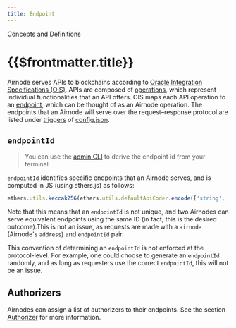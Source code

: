 ```yaml
---
title: Endpoint
---
```

<TitleSpan>Concepts and Definitions</TitleSpan>
# {{$frontmatter.title}}

<TocHeader />
<TOC class="table-of-contents" :include-level="[2,3]" />

Airnode serves APIs to blockchains according to [Oracle Integration Specifications (OIS)](../../specifications/ois.md). APIs are composed of [operations](../../specifications/ois.md#_4-4-paths), which represent individual functionalities that an API offers. OIS maps each API operation to an [endpoint](../../specifications/ois.md#_5-endpoints), which can be thought of as an Airnode operation. The endpoints that an Airnode will serve over the request–response protocol are listed under [triggers](../../deployment-files/config-json.md#triggers) of [config.json](../../deployment-files/config-json.md).

## `endpointId`

> You can use the [admin CLI](https://github.com/api3dao/airnode/tree/master/packages/admin#derive-endpoint-id) to
> derive the endpoint id from your terminal

`endpointId` identifies specific endpoints that an Airnode serves, and is computed in JS (using ethers.js) as follows:

```js
ethers.utils.keccak256(ethers.utils.defaultAbiCoder.encode(['string', 'string'], [oisTitle, endpointName]));
```

Note that this means that an `endpointId` is not unique, and two Airnodes can serve equivalent endpoints using the same ID (in fact, this is the desired outcome).This is not an issue, as requests are made with a `airnode` (Airnode's `address`) and `endpointId` pair.

This convention of determining an `endpointId` is not enforced at the protocol-level. For example, one could choose to generate an `endpointId` randomly, and as long as requesters use the correct `endpointId`, this will not be an issue.

## Authorizers

Airnodes can assign a list of authorizers to their endpoints.
See the section [Authorizer](authorization.md) for more information.
